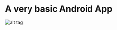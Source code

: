 # A very basic Android App

![alt tag](https://raw.githubusercontent.com/e-Insight/AndroidApp/master/screenshot.png)
